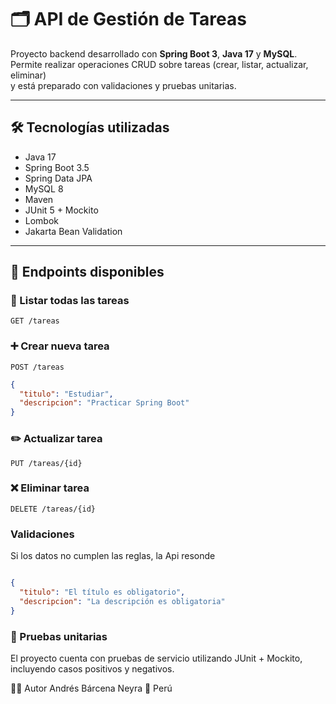 # 🗂️ API de Gestión de Tareas

Proyecto backend desarrollado con **Spring Boot 3**, **Java 17** y **MySQL**.  
Permite realizar operaciones CRUD sobre tareas (crear, listar, actualizar, eliminar)  
y está preparado con validaciones y pruebas unitarias.

---

## 🛠️ Tecnologías utilizadas

- Java 17
- Spring Boot 3.5
- Spring Data JPA
- MySQL 8
- Maven
- JUnit 5 + Mockito
- Lombok
- Jakarta Bean Validation

---

## 🚀 Endpoints disponibles

### 📄 Listar todas las tareas
`GET /tareas`

### ➕ Crear nueva tarea
`POST /tareas`

```json
{
  "titulo": "Estudiar",
  "descripcion": "Practicar Spring Boot"
}
 ```

### ✏️ Actualizar tarea

`PUT /tareas/{id}`

### ❌ Eliminar tarea

`DELETE /tareas/{id}`

### Validaciones

 Si los datos no cumplen las reglas, la Api resonde
  
```json

{
  "titulo": "El título es obligatorio",
  "descripcion": "La descripción es obligatoria"
}
 ```

### 🧪 Pruebas unitarias
El proyecto cuenta con pruebas de servicio utilizando JUnit + Mockito, incluyendo casos positivos y negativos.


👨‍💻 Autor
Andrés Bárcena Neyra
📍 Perú





